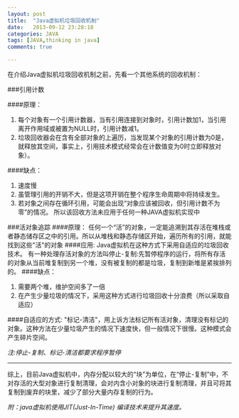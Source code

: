 ```yaml
---
layout: post
title:  "Java虚拟机垃圾回收机制"
date:   2013-09-12 23:28:18
categories: JAVA
tags: [JAVA,thinking in java]
comments: true      

---          
```

在介绍Java虚拟机垃圾回收机制之前，先看一个其他系统的回收机制：

###引用计数

####原理：

1. 每个对象有一个引用计数器，当有引用连接到对象时，引用计数加1，当引用离开作用域或被置为NULL时，引用计数减1。
2. 垃圾回收器会在含有全部对象的上遍历，当发现某个对象的引用计数为0是，就释放其空间，事实上，引用技术模式经常会在计数值变为0时立即释放对象）。

####缺点：

1. 速度慢
2. 虽管理引用的开销不大，但是这项开销在整个程序生命周期中将持续发生。
3. 若对象之间存在循环引用，可能会出现“对象应该被回收，但引用计数不为零”的情况。
所以该回收方法未应用于任何一种JAVA虚拟机实现中

###活对象追踪
####原理：
任何一个“活”的对象，一定能追溯到其存活在堆栈或者静态储存区之中的引用。所以从堆栈和静态存储区开始，遍历所有的引用，就能找到这些"活"的对象
####应用:
 Java虚拟机在这种方式下采用自适应的垃圾回收技术。 有一种处理存活对象的方法叫停止-复制:先暂停程序的运行，将所有存活的对象从当前堆复制到另一个堆，没有被复制的都是垃圾，复制到新堆是紧挨排列的。
####缺点：
1. 需要两个堆，维护空间多了一倍 
2. 在产生少量垃圾的情况下，采用这种方式进行垃圾回收十分浪费（所以采取自适应）

####自适应的方式:
 "标记-清洁"，用上诉方法标记所有活对象，清理没有标记的对象。这种方法在少量垃圾产生的情况下速度快，但一般情况下很慢。这种模式会产生碎片空间。


*注:停止-复制、标记-清洁都要求程序暂停*
- - - -
综上，目前Java虚拟机中，内存分配以较大的“块”为单位，在“停止-复制”中，不对存活的大型对象进行复制清理，会对内含小对象的块进行复制清理，并且可将其复制到废弃的块里，减少了部分大量内存复制的行为。

*附：java虚拟机使用JIT(Just-In-Time) 编译技术来提升其速度。*
